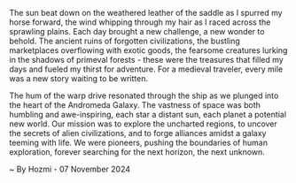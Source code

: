 
The sun beat down on the weathered leather of the saddle as I spurred my horse forward, the wind whipping through my hair as I raced across the sprawling plains. Each day brought a new challenge, a new wonder to behold. The ancient ruins of forgotten civilizations, the bustling marketplaces overflowing with exotic goods, the fearsome creatures lurking in the shadows of primeval forests - these were the treasures that filled my days and fueled my thirst for adventure.  For a medieval traveler, every mile was a new story waiting to be written.

The hum of the warp drive resonated through the ship as we plunged into the heart of the Andromeda Galaxy.  The vastness of space was both humbling and awe-inspiring, each star a distant sun, each planet a potential new world.  Our mission was to explore the uncharted regions, to uncover the secrets of alien civilizations, and to forge alliances amidst a galaxy teeming with life.  We were pioneers, pushing the boundaries of human exploration, forever searching for the next horizon, the next unknown. 

~ By Hozmi - 07 November 2024
